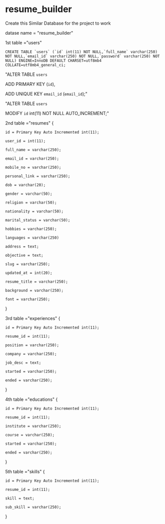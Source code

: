 ﻿# resume_builder


Create this Similar Database for the project to work 

datase name  = "resume_builder"

1st table ="users"


    CREATE TABLE `users` (`id` int(11) NOT NULL,`full_name` varchar(250) NOT NULL,`email_id` varchar(250) NOT NULL,`password` varchar(250) NOT NULL) ENGINE=InnoDB DEFAULT CHARSET=utf8mb4 COLLATE=utf8mb4_general_ci;


"ALTER TABLE `users`

  ADD PRIMARY KEY (`id`),

  ADD UNIQUE KEY `email_id` (`email_id`);"


  "ALTER TABLE `users`

  MODIFY `id` int(11) NOT NULL AUTO_INCREMENT;"



2nd table ="resumes"
{

    id = Primary Key Auto Incremented int(11);

    user_id = int(11);

    full_name = varchar(250);

    email_id = varchar(250);

    mobile_no = varchar(250);

    personal_link = varchar(250);

    dob = varchar(20);

    gender = varchar(50);

    religion = varchar(50);

    nationality = varchar(50);

    marital_status = varchar(50);

    hobbies = varchar(250);

    languages = varchar(250)

    address = text;

    objective = text;

    slug = varchar(250);

    updated_at = int(20);

    resume_title = varchar(250);

    background = varchar(250);

    font = varchar(250);

}

3rd table ="experiences"
{
 
    id = Primary Key Auto Incremented int(11);

    resume_id = int(11);

    position = varchar(250);

    company = varchar(250);

    job_desc = text;

    started = varchar(250);

    ended = varchar(250);

}

4th table ="educations"
{

    id = Primary Key Auto Incremented int(11);

    resume_id = int(11);	

    institute = varchar(250);	

    course = varchar(250);

    started = varchar(250);

    ended = varchar(250);

}

5th table ="skills"
{

    id = Primary Key Auto Incremented int(11);	

    resume_id = int(11);

    skill = text;	

    sub_skill = varchar(250);

}
      